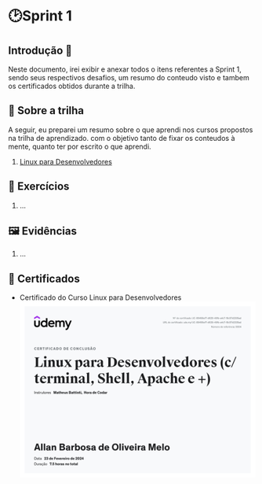 
# 🕑Sprint 1
## Introdução 💭
Neste documento, irei exibir e anexar todos o itens referentes a Sprint 1, sendo seus respectivos desafios, um resumo do conteudo visto e tambem os certificados obtidos durante a trilha.

## 📒 Sobre a trilha 
A seguir, eu preparei um resumo sobre o que aprendi nos cursos propostos na trilha de aprendizado. com o objetivo tanto de fixar os conteudos à mente, quanto ter por escrito o que aprendi.

1. [Linux para Desenvolvedores](trilha/linux/README.md)

## 📝 Exercícios 

1. ...


## 🖼️ Evidências 

1. ...

## 📄 Certificados 


- Certificado do Curso Linux para Desenvolvedores
![Linux para Desenvolvedores](certificados/certificado_linux.jpg)


